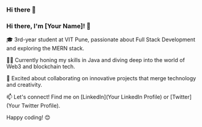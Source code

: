 ### Hi there 👋

<!--
**Rishikesh4789/Rishikesh4789** is a ✨ _special_ ✨ repository because its `README.md` (this file) appears on your GitHub profile.

Here are some ideas to get you started:

- 🔭 I’m currently working on ...
- 🌱 I’m currently learning ...
- 👯 I’m looking to collaborate on ...
- 🤔 I’m looking for help with ...
- 💬 Ask me about ...
- 📫 How to reach me: ...
- 😄 Pronouns: ...
- ⚡ Fun fact: ...
-->
### Hi there, I'm [Your Name]! 👋

🎓 3rd-year student at VIT Pune, passionate about Full Stack Development and exploring the MERN stack.

👨‍💻 Currently honing my skills in Java and diving deep into the world of Web3 and blockchain tech.

🌟 Excited about collaborating on innovative projects that merge technology and creativity.

📫 Let's connect! Find me on [LinkedIn](Your LinkedIn Profile) or [Twitter](Your Twitter Profile).

Happy coding! 😊
